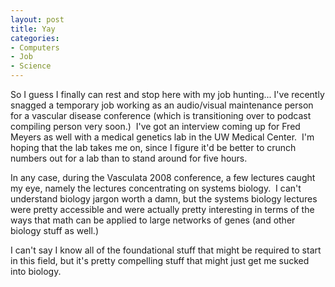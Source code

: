 ```yaml
--- 
layout: post
title: Yay
categories:
- Computers
- Job
- Science
---
```

So I guess I finally can rest and stop here with my job hunting... I've recently snagged a temporary job working as an audio/visual maintenance person for a vascular disease conference (which is transitioning over to podcast compiling person very soon.)  I've got an interview coming up for Fred Meyers as well with a medical genetics lab in the UW Medical Center.  I'm hoping that the lab takes me on, since I figure it'd be better to crunch numbers out for a lab than to stand around for five hours.

In any case, during the Vasculata 2008 conference, a few lectures caught my eye, namely the lectures concentrating on systems biology.  I can't understand biology jargon worth a damn, but the systems biology lectures were pretty accessible and were actually pretty interesting in terms of the ways that math can be applied to large networks of genes (and other biology stuff as well.)

I can't say I know all of the foundational stuff that might be required to start in this field, but it's pretty compelling stuff that might just get me sucked into biology.
